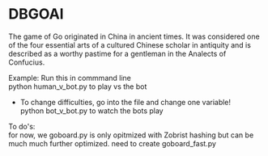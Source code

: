 # DBGOAI  

The game of Go originated in China in ancient times. It was considered one of the four essential arts of a cultured Chinese scholar in antiquity and is described as a worthy pastime for a gentleman in the Analects of Confucius.

Example: Run this in commmand line  
python human_v_bot.py to play vs the bot  
   * To change difficulties, go into the file and change one variable!  
python bot_v_bot.py to watch the bots play  

To do's:  
  for now, we goboard.py is only opitmized with Zobrist hashing but can be much much further optimized. need to create goboard_fast.py
